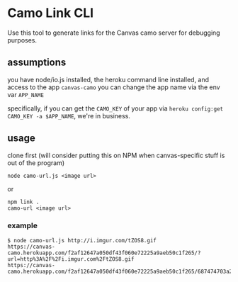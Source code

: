 # Camo Link CLI

Use this tool to generate links for the Canvas camo server for debugging purposes.

## assumptions

you have node/io.js installed, the heroku command line installed, and access to the app `canvas-camo`
you can change the app name via the env var `APP_NAME`

specifically, if you can get the `CAMO_KEY` of your app via `heroku config:get CAMO_KEY -a $APP_NAME`,
we're in business.

## usage

clone first (will consider putting this on NPM when canvas-specific stuff is out of the program)

    node camo-url.js <image url>

or

    npm link .
    camo-url <image url>

### example

    $ node camo-url.js http://i.imgur.com/tZOS8.gif
    https://canvas-camo.herokuapp.com/f2af12647a050df43f060e72225a9aeb50c1f265/?url=http%3A%2F%2Fi.imgur.com%2FtZOS8.gif
    https://canvas-camo.herokuapp.com/f2af12647a050df43f060e72225a9aeb50c1f265/687474703a2f2f692e696d6775722e636f6d2f745a4f53382e676966

